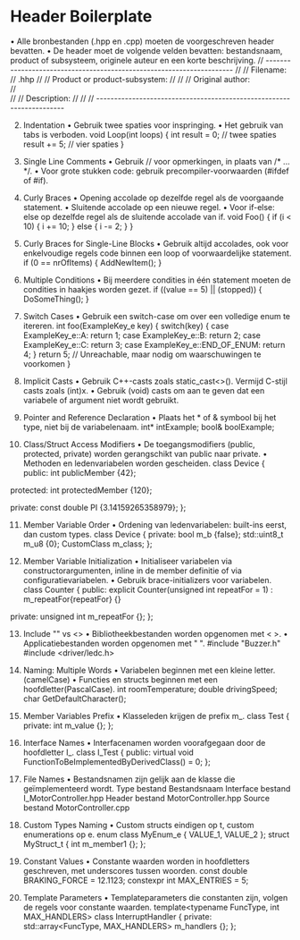 Header Boilerplate
========================================

•	Alle bronbestanden (.hpp en .cpp) moeten de voorgeschreven header bevatten.
•	De header moet de volgende velden bevatten: bestandsnaam, product of subsysteem, originele auteur en een korte beschrijving.
// ---------------------------------------------------------------------
// 
// Filename:  
//   <filename>.hhp
// 
// Product or product-subsystem: 
//   <name of the end-product or module that this file belongs to> 
// 
// Original author:  
//   <original author>  
// 
// Description: 
//   <a very brief description of the contents of the file> 
// 
// ---------------------------------------------------------------------

2.	 Indentation
•	Gebruik twee spaties voor inspringing.
•	Het gebruik van tabs is verboden.
void Loop(int loops) { 
  int result = 0; // twee spaties
    result += 5; // vier spaties
} 
3.	 Single Line Comments
•	Gebruik // voor opmerkingen, in plaats van /* ... */.
•	Voor grote stukken code: gebruik precompiler-voorwaarden (#ifdef of #if).

4.	 Curly Braces
•	Opening accolade op dezelfde regel als de voorgaande statement.
•	Sluitende accolade op een nieuwe regel.
•	Voor if-else: else op dezelfde regel als de sluitende accolade van if.
void Foo() {
  if (i < 10) {
    i += 10;
  } else {
    i -= 2;
  }
}


5.	 Curly Braces for Single-Line Blocks
•	Gebruik altijd accolades, ook voor enkelvoudige regels code binnen een loop of voorwaardelijke statement.
if (0 == nrOfItems) {
  AddNewItem();
}

6.	 Multiple Conditions
•	Bij meerdere condities in één statement moeten de condities in haakjes worden gezet.
if ((value == 5) || (stopped)) {
  DoSomeThing();
}

7.	 Switch Cases
•	Gebruik een switch-case om over een volledige enum te itereren.
int foo(ExampleKey_e key) {
    switch(key) {
        case ExampleKey_e::A: return 1;
        case ExampleKey_e::B: return 2;
        case ExampleKey_e::C: return 3;
        case ExampleKey_e::END_OF_ENUM: return 4;
    }
    return 5; // Unreachable, maar nodig om waarschuwingen te voorkomen
}

8.	 Implicit Casts
•	Gebruik C++-casts zoals static_cast<>(). Vermijd C-stijl casts zoals (int)x.
•	Gebruik (void) casts om aan te geven dat een variabele of argument niet wordt gebruikt.

9.	 Pointer and Reference Declaration
•	Plaats het * of & symbool bij het type, niet bij de variabelenaam.
int* intExample;
bool& boolExample;

10.	 Class/Struct Access Modifiers
•	De toegangsmodifiers (public, protected, private) worden gerangschikt van public naar private.
•	Methoden en ledenvariabelen worden gescheiden.
class Device {
public:
    int publicMember {42};

protected:
    int protectedMember {120};

private:
    const double PI {3.14159265358979};
};

11.	 Member Variable Order
•	Ordening van ledenvariabelen: built-ins eerst, dan custom types.
class Device {
private:
  bool m_b {false};
  std::uint8_t m_u8 {0};
  CustomClass m_class;
};

12.	 Member Variable Initialization
•	Initialiseer variabelen via constructorargumenten, inline in de member definitie of via configuratievariabelen.
•	Gebruik brace-initializers voor variabelen.
class Counter {
public:
  explicit Counter(unsigned int repeatFor = 1) : m_repeatFor{repeatFor} {}
  
private:
  unsigned int m_repeatFor {};
};

13.	 Include "" vs <>
•	Bibliotheekbestanden worden opgenomen met < >.
•	Applicatiebestanden worden opgenomen met " ".
#include "Buzzer.h"
#include <driver/ledc.h>

14.	 Naming: Multiple Words
•	Variabelen beginnen met een kleine letter. (camelCase)
•	Functies en structs beginnen met een hoofdletter(PascalCase).
int roomTemperature;
double drivingSpeed;
char GetDefaultCharacter();

15.	 Member Variables Prefix
•	Klasseleden krijgen de prefix m_.
class Test {
private:
  int m_value {};
};

16.	 Interface Names
•	Interfacenamen worden voorafgegaan door de hoofdletter I_.
class I_Test {
public:
  virtual void FunctionToBeImplementedByDerivedClass() = 0;
};
17.	 File Names
•	Bestandsnamen zijn gelijk aan de klasse die geïmplementeerd wordt.
Type bestand	Bestandsnaam
Interface bestand	I_MotorController.hpp
Header bestand	MotorController.hpp
Source bestand	MotorController.cpp
	
18.	 Custom Types Naming
•	Custom structs eindigen op t, custom enumerations op e.
enum class MyEnum_e { VALUE_1, VALUE_2 };
struct MyStruct_t { int m_member1 {}; };

19.	 Constant Values
•	Constante waarden worden in hoofdletters geschreven, met underscores tussen woorden.
const double BRAKING_FORCE = 12.1123;
constexpr int MAX_ENTRIES = 5;

20.	 Template Parameters
•	Templateparameters die constanten zijn, volgen de regels voor constante waarden.
template<typename FuncType, int MAX_HANDLERS>
class InterruptHandler {
private:
  std::array<FuncType, MAX_HANDLERS> m_handlers {};
};

